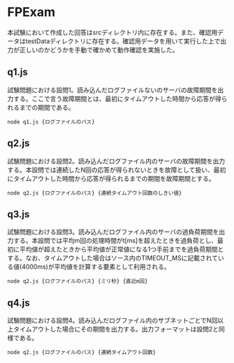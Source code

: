 # FPExam
本試験において作成した回答はsrcディレクトリ内に存在する。また、確認用データはtestDataディレクトリに存在する。確認用データを用いて実行した上で出力が正しいのかどうかを手動で確かめて動作確認を実施した。

## q1.js
試験問題における設問1。読み込んだログファイルないのサーバの故障期間を出力する。ここで言う故障期間とは、最初にタイムアウトした時間から応答が得られるまでの期間である。

```
node q1.js {ログファイルのパス}
```

## q2.js
試験問題における設問2。読み込んだログファイル内のサーバの故障期間を出力する。本設問では連続したN回の応答が得られないときを故障として扱い、最初にタイムアウトした時間から応答が得られるまでの期間を故障期間とする。

```
node q2.js {ログファイルのパス} {連続タイムアウト回数のしきい値}
```

## q3.js
試験問題における設問3。読み込んだログファイル内のサーバの過負荷期間を出力する。本設問では平均m回の処理時間がt[ms]を超えたときを過負荷とし、最初に平均値が超えたときから平均値が正常値になる1つ手前までを過負荷期間とする。なお、タイムアウトした場合はソース内のTIMEOUT_MSに記載されている値(4000ms)が平均値を計算する要素として利用される。

```
node q2.js {ログファイルのパス} {ミリ秒} {直近m回}
```

## q4.js
試験問題における設問4。読み込んだログファイル内のサブネットごとでN回以上タイムアウトした場合にその期間を出力する。出力フォーマットは設問2と同様である。

```
node q2.js {ログファイルのパス} {連続タイムアウト回数}
```
